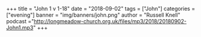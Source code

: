+++
title = "John 1 v 1-18"
date = "2018-09-02"
tags = ["John"]
categories = ["evening"]
banner = "img/banners/john.png"
author = "Russell Knell"
podcast ="http://longmeadow-church.org.uk/files/mp3/2018/20180902-John1.mp3"
+++
